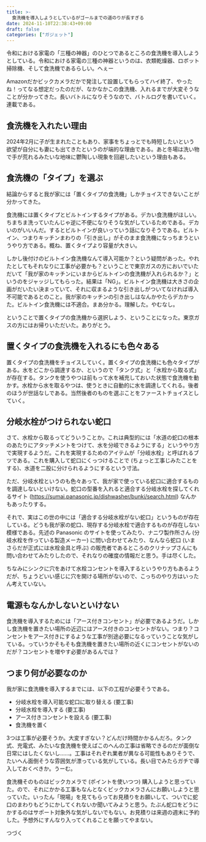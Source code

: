```yaml
---
title: >-
  食洗機を導入しようとしているがゴールまでの道のりが長すぎる
date: 2024-11-10T22:38:43+09:00
draft: false
categories: ["ガジェット"]
---
```


令和における家電の「三種の神器」のひとつであるところの食洗機を導入しようとしている。令和における家電の三種の神器というのは、衣類乾燥器、ロボット掃除機、そして食洗機であるらしい。へぇー

Amazonだかビックカメラだかで発注して設置してもらってハイ終了、やったね！ってなる想定だったのだが、なかなかこの食洗機、入れるまでが大変そうなことが分かってきた。長いバトルになりそうなので、バトルログを書いていく。連載である。

<!--more-->

## 食洗機を入れたい理由

2024年2月に子が生まれたこともあり、家事をちょっとでも時短したいという欲望が自分にも妻にも出てきたというのが端的な理由である。あと冬場は洗い物で手が荒れるみたいな地味に鬱陶しい現象を回避したいという理由もある。

## 食洗機の「タイプ」を選ぶ

結論からすると我が家には「置くタイプの食洗機」しかチョイスできないことが分かってきた。

食洗機には置くタイプとビルトインするタイプがある。デカい食洗機がほしい。ちまちま洗っていたんじゃ逆に不便になりそうな気がしているためである。デカいのがいいんだ。するとビルトインが良いっていう話になりそうである。ビルトイン、つまりキッチンまわりの「引き出し」がそのまま食洗機になっちまうというやり方である。概ね、置くタイプより容量が大きい。

しかし後付けのビルトイン食洗機なんて導入可能か？という疑問があった。やれたとしてもそれなりに工事が必要かも？ということで東京ガスの方においでいただいて「我が家のキッチンにいまからビルトインの食洗機が入れられるか？」というのをジャッジしてもらった。結果は「NG」。ビルトイン食洗機は大きさの企画がだいたい決まっていて、それに収まるような引き出しがついてなければ導入不可能であるとのこと。我が家のキッチンの引き出しはなんかやたらデカかった。ビルトイン食洗機には不適合。まあ分かる。理解した。やむなし。

ということで置くタイプの食洗機から選択しよう、ということになった。東京ガスの方にはお帰りいただいた。ありがとう。

## 置くタイプの食洗機を入れるにも色々ある

置くタイプの食洗機をチョイスしていく。置くタイプの食洗機にも色々タイプがある。水をどこから調達するか、というので「タンク式」と「水栓から取る式」が存在する。タンクを使うやつは前もって水を補充しておいた状態で食洗機を動かす。水栓から水を取るやつは、使うときに自動的に水を調達してくれる。後者のほうが世話なしである。当然後者のものを選ぶことをファーストチョイスとしていく。

## 分岐水栓がつけられない蛇口

さて、水栓から取るってどういうことか。これは典型的には「水道の蛇口の根本のあたりにアタッチメントをつけて、水を分岐できるようにする」というやり方で実現するようだ。これを実現するためのアイテムが「分岐水栓」と呼ばれるブツである。これを購入して蛇口にくっつけることで (ちょっと工事じみたことをする)、水道を二股に分けられるようにするという寸法。

ただ、分岐水栓というのも色々あって、我が家で使っている蛇口に適合するものを調達しないといけない。蛇口の型番を入れると適合する分岐水栓を探してくれるサイト (https://sumai.panasonic.jp/dishwasher/bunki/search.html) なんかもあったりする。

それで、実はこの世の中には「適合する分岐水栓がない蛇口」というものが存在している。どうも我が家の蛇口、現存する分岐水栓で適合するものが存在しない模様である。先述の Panasonic のサイトを使ってみたり、ナニワ製作所さん (分岐水栓を作っている製造メーカー) に問い合わせてみたり、なんなら蛇口 (いまさらだが正式には水栓金具と呼ぶ) の販売者であるところのクリナップさんにも問い合わせてみたりしたので、それなりの確度の情報だと思う。手は尽くした。

ちなみにシンクに穴をあけて水栓コンセントを導入するというやり方もあるようだが、ちょうどいい感じに穴を開ける場所がないので、こっちのやり方はいったん考えていない。

## 電源もなんかしないといけない

食洗機を導入するためには「アース付きコンセント」が必要であるようだ。しかし食洗機を置きたい場所の近辺にはアース付きのコンセントがない。つまり？コンセントをアース付きにするような工事が別途必要になるっていうことな気がしている。っていうかそもそも食洗機を置きたい場所の近くにコンセントがないのだが？コンセントを増やす必要があるんでは？

## つまり何が必要なのか

我が家に食洗機を導入するまでには、以下の工程が必要そうである。

- 分岐水栓を導入可能な蛇口に取り替える (要工事)
- 分岐水栓を導入する (要工事)
- アース付きコンセントを設える (要工事)
- 食洗機を置く

3つは工事が必要そうか。大変すぎない？どんだけ時間かかるんだろ。タンク式、充電式、みたいな食洗機を使えばこのへんの工事は省略できるのだが面倒な日常にはしたくないし……。工事はそれぞれ業者が異なる可能性もありそうで、たいへん面倒そうな雰囲気が漂っている気がしている。長い目でみたらガチで導入しておくべきか。うーむ。

食洗機そのものはビックカメラで (ポイントを使いつつ) 購入しようと思っていた。ので、それにかかる工事もなんとなくビックカメラさんにお願いしようと思っていた。いったん「現場」を見てもらってお見積りをお願いして、ついでに蛇口のまわりもどうにかしてくれないか聞いてみようと思う。たぶん蛇口をどうにかするのはサポート対象外な気がしないでもない。お見積りは来週の週末に予約した。予想外にすんなり入ってくれることを願ってやまない。

つづく
